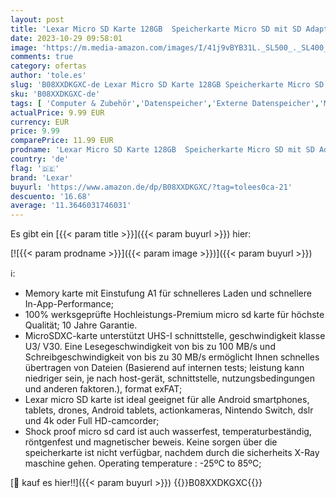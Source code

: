 ```yaml
---
layout: post
title: 'Lexar Micro SD Karte 128GB  Speicherkarte Micro SD mit SD Adapter  Bis zu 100 MB/s Lesegeschwindigkeit  UHS-I  U3  A1  V30  C10  4K UHD microSDXC Memory Card'
date: 2023-10-29 09:58:01
image: 'https://m.media-amazon.com/images/I/41j9vBYB31L._SL500_._SL400_.jpg'
comments: true
category: ofertas
author: 'tole.es'
slug: 'B08XXDKGXC-de Lexar Micro SD Karte 128GB Speicherkarte Micro SD mit SD...'
sku: 'B08XXDKGXC-de'
tags: [ 'Computer & Zubehör','Datenspeicher','Externe Datenspeicher','Micro SD Speicherkarten','Speicherkarten','lexar','🇩🇪', ]
actualPrice: 9.99 EUR
currency: EUR
price: 9.99
comparePrice: 11.99 EUR
prodname: 'Lexar Micro SD Karte 128GB  Speicherkarte Micro SD mit SD Adapter  Bis zu 100 MB/s Lesegeschwindigkeit  UHS-I  U3  A1  V30  C10  4K UHD microSDXC Memory Card'
country: 'de'
flag: '🇩🇪'
brand: 'Lexar'
buyurl: 'https://www.amazon.de/dp/B08XXDKGXC/?tag=tolees0ca-21'
descuento: '16.68'
average: '11.3646031746031'
---
```


Es gibt ein [{{< param title >}}]({{< param buyurl >}}) hier:

[![{{< param prodname >}}]({{< param image >}})]({{< param buyurl >}})

ℹ️:

- Memory karte mit Einstufung A1 für schnelleres Laden und schnellere In-App-Performance;
- 100% werksgeprüfte Hochleistungs-Premium micro sd karte für höchste Qualität; 10 Jahre Garantie.
- MicroSDXC-karte unterstützt UHS-I schnittstelle, geschwindigkeit klasse U3/ V30. Eine Lesegeschwindigkeit von bis zu 100 MB/s und Schreibgeschwindigkeit von bis zu 30 MB/s ermöglicht Ihnen schnelles übertragen von Dateien (Basierend auf internen tests; leistung kann niedriger sein, je nach host-gerät, schnittstelle, nutzungsbedingungen und anderen faktoren.), format exFAT;
- Lexar micro SD karte ist ideal geeignet für alle Android smartphones, tablets, drones, Android tablets, actionkameras, Nintendo Switch, dslr und 4k oder Full HD-camcorder;
- Shock proof micro sd card ist auch wasserfest, temperaturbeständig, röntgenfest und magnetischer beweis. Keine sorgen über die speicherkarte ist nicht verfügbar, nachdem durch die sicherheits X-Ray maschine gehen. Operating temperature : -25ºC to 85ºC;

[🛒 kauf es hier!!]({{< param buyurl >}})
{{<world>}}B08XXDKGXC{{</world>}}
